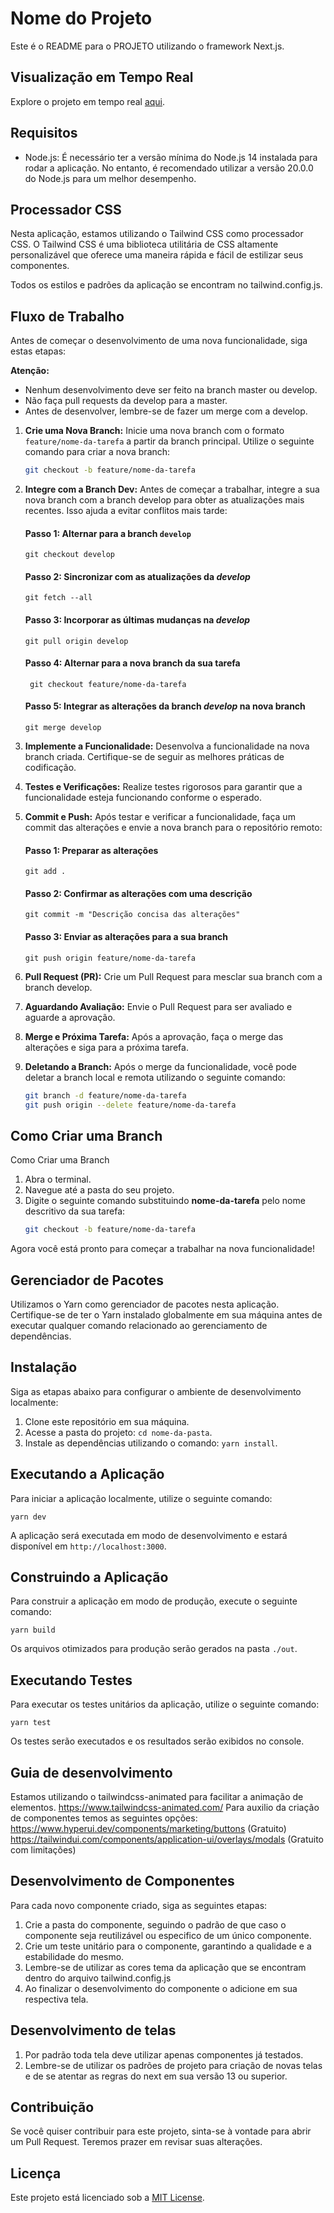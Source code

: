 # Nome do Projeto

Este é o README para o PROJETO utilizando o framework Next.js. 

## Visualização em Tempo Real

Explore o projeto em tempo real [aqui](https://untitle-project.vercel.app/).

## Requisitos

- Node.js: É necessário ter a versão mínima do Node.js 14 instalada para rodar a aplicação. No entanto, é recomendado utilizar a versão 20.0.0 do Node.js para um melhor desempenho.

## Processador CSS

Nesta aplicação, estamos utilizando o Tailwind CSS como processador CSS. O Tailwind CSS é uma biblioteca utilitária de CSS altamente personalizável que oferece uma maneira rápida e fácil de estilizar seus componentes.

Todos os estilos e padrões da aplicação se encontram no tailwind.config.js.

## Fluxo de Trabalho

Antes de começar o desenvolvimento de uma nova funcionalidade, siga estas etapas:

**Atenção:**
- Nenhum desenvolvimento deve ser feito na branch master ou develop.
- Não faça pull requests da develop para a master.
- Antes de desenvolver, lembre-se de fazer um merge com a develop.

1. **Crie uma Nova Branch:** Inicie uma nova branch com o formato `feature/nome-da-tarefa` a partir da branch principal. Utilize o seguinte comando para criar a nova branch:
   
   ```sh
   git checkout -b feature/nome-da-tarefa
2. **Integre com a Branch Dev:** Antes de começar a trabalhar, integre a sua nova branch com a branch develop para obter as atualizações mais recentes. Isso ajuda a evitar conflitos mais tarde:

    #### Passo 1: Alternar para a branch `develop`

       git checkout develop

    #### Passo 2: Sincronizar com as atualizações da *develop*
   
       git fetch --all
   
    #### Passo 3: Incorporar as últimas mudanças na *develop*
   
       git pull origin develop

   #### Passo 4: Alternar para a nova branch da sua tarefa 
   
        git checkout feature/nome-da-tarefa

   #### Passo 5: Integrar as alterações da branch *develop* na nova branch
   
       git merge develop

4. **Implemente a Funcionalidade:** Desenvolva a funcionalidade na nova branch criada. Certifique-se de seguir as melhores práticas de codificação.
5. **Testes e Verificações:** Realize testes rigorosos para garantir que a funcionalidade esteja funcionando conforme o esperado.
6. **Commit e Push:** Após testar e verificar a funcionalidade, faça um commit das alterações e envie a nova branch para o repositório remoto:

   #### Passo 1: Preparar as alterações
   
       git add .
   
   #### Passo 2: Confirmar as alterações com uma descrição
   
       git commit -m "Descrição concisa das alterações" 

   #### Passo 3: Enviar as alterações para a sua branch

       git push origin feature/nome-da-tarefa
    
8. **Pull Request (PR):** Crie um Pull Request para mesclar sua branch com a branch develop. 
9. **Aguardando Avaliação:** Envie o Pull Request para ser avaliado e aguarde a aprovação.
10. **Merge e Próxima Tarefa:** Após a aprovação, faça o merge das alterações e siga para a próxima tarefa.
11. **Deletando a Branch:** Após o merge da funcionalidade, você pode deletar a branch local e remota utilizando o seguinte comando:
    ```sh
    git branch -d feature/nome-da-tarefa
    git push origin --delete feature/nome-da-tarefa

## Como Criar uma Branch

Como Criar uma Branch

1. Abra o terminal.
2. Navegue até a pasta do seu projeto.
3. Digite o seguinte comando substituindo **nome-da-tarefa** pelo nome descritivo da sua tarefa:
   ```sh
   git checkout -b feature/nome-da-tarefa

Agora você está pronto para começar a trabalhar na nova funcionalidade!


## Gerenciador de Pacotes

Utilizamos o Yarn como gerenciador de pacotes nesta aplicação. Certifique-se de ter o Yarn instalado globalmente em sua máquina antes de executar qualquer comando relacionado ao gerenciamento de dependências.

## Instalação

Siga as etapas abaixo para configurar o ambiente de desenvolvimento localmente:

1. Clone este repositório em sua máquina.
2. Acesse a pasta do projeto: `cd nome-da-pasta`.
3. Instale as dependências utilizando o comando: `yarn install`.

## Executando a Aplicação

Para iniciar a aplicação localmente, utilize o seguinte comando:

```shell
yarn dev
```

A aplicação será executada em modo de desenvolvimento e estará disponível em `http://localhost:3000`.

## Construindo a Aplicação

Para construir a aplicação em modo de produção, execute o seguinte comando:

```shell
yarn build
```

Os arquivos otimizados para produção serão gerados na pasta `./out`.

## Executando Testes

Para executar os testes unitários da aplicação, utilize o seguinte comando:

```shell
yarn test
```

Os testes serão executados e os resultados serão exibidos no console.

## Guia de desenvolvimento

Estamos utilizando o tailwindcss-animated para facilitar a animação de elementos. https://www.tailwindcss-animated.com/
Para auxilio da criação de componentes temos as seguintes opções:
https://www.hyperui.dev/components/marketing/buttons (Gratuito)
https://tailwindui.com/components/application-ui/overlays/modals (Gratuito com limitações)

## Desenvolvimento de Componentes

Para cada novo componente criado, siga as seguintes etapas:

1. Crie a pasta do componente, seguindo o padrão de que caso o componente seja reutilizável ou especifico de um único componente.
2. Crie um teste unitário para o componente, garantindo a qualidade e a estabilidade do mesmo.
3. Lembre-se de utilizar as cores tema da aplicação que se encontram dentro do arquivo tailwind.config.js
4. Ao finalizar o desenvolvimento do componente o adicione em sua respectiva tela.

## Desenvolvimento de telas

1. Por padrão toda tela deve utilizar apenas componentes já testados.
2. Lembre-se de utilizar os padrões de projeto para criação de novas telas e de se atentar as regras do next em sua versão 13 ou superior.

## Contribuição

Se você quiser contribuir para este projeto, sinta-se à vontade para abrir um Pull Request. Teremos prazer em revisar suas alterações.

## Licença

Este projeto está licenciado sob a [MIT License](LICENSE).